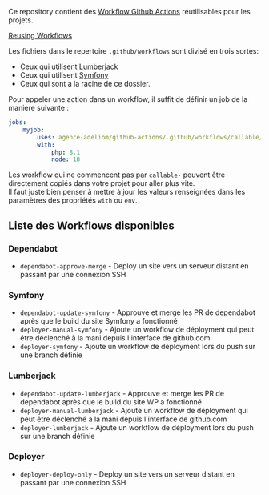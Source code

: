 Ce repository contient des [Workflow Github Actions](https://docs.github.com/en/actions/using-workflows/about-workflows)
réutilisables pour les projets. 

[Reusing Workflows](https://docs.github.com/en/actions/using-workflows/reusing-workflows)

Les fichiers dans le repertoire `.github/workflows` sont divisé en trois sortes:
- Ceux qui utilisent [Lumberjack](https://github.com/agence-adeliom/lumberjack)
- Ceux qui utilisent [Symfony](https://github.com/symfony/symfony)
- Ceux qui sont a la racine de ce dossier.

Pour appeler une action dans un workflow, il suffit de définir un job de la 
manière suivante :

```yaml
jobs:
    myjob:
        uses: agence-adeliom/github-actions/.github/workflows/callable/symfony/deployer-symfony.yml@main
        with:
            php: 8.1
            node: 18
```

Les workflow qui ne commencent pas par `callable-` peuvent être directement copiés dans votre projet pour aller plus vite.  
Il faut juste bien penser à mettre à jour les valeurs renseignées dans les paramètres des propriétés
`with` ou `env`.

## Liste des Workflows disponibles

### Dependabot
- `dependabot-approve-merge` - Deploy un site vers un serveur distant en passant par une connexion SSH

### Symfony
- `dependabot-update-symfony` - Approuve et merge les PR de dependabot après
  que le build du site Symfony a fonctionné
- `deployer-manual-symfony` - Ajoute un workflow de déployment qui peut être
  déclenché à la mani depuis l'interface de github.com
- `deployer-symfony` - Ajoute un workflow de déployment lors du push sur une
branch définie


### Lumberjack
- `dependabot-update-lumberjack` - Approuve et merge les PR de dependabot après
  que le build du site WP a fonctionné
- `deployer-manual-lumberjack` - Ajoute un workflow de déployment qui peut être
  déclenché à la mani depuis l'interface de github.com
- `deployer-lumberjack` - Ajoute un workflow de déployment lors du push sur une
  branch définie


### Deployer
- `deployer-deploy-only` - Deploy un site vers un serveur distant en passant par une connexion SSH
